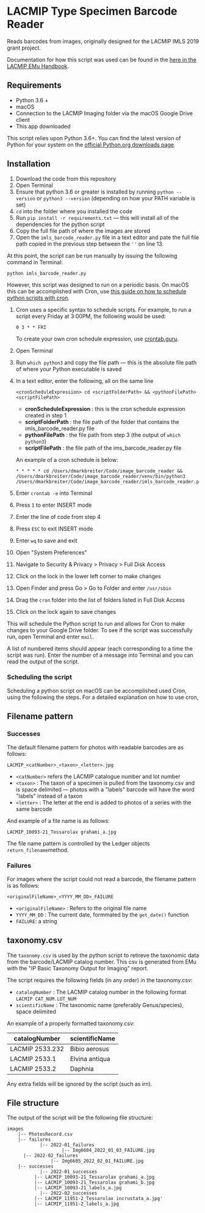 # LACMIP Type Specimen Barcode Reader
Reads barcodes from images, originally designed for the LACMIP IMLS 2019 grant project.

Documentation for how this script was used can be found in the [here in the LACMIP EMu Handbook](https://lacmip.github.io/emu/documentation/imaging/).

## Requirements

- Python 3.6 + 
- macOS
- Connection to the LACMIP Imaging folder via the macOS Google Drive client
- This app downloaded

This script relies upon Python 3.6+. You can find the latest version of Python for your system on the [official Python.org downloads page](https://www.python.org/downloads/). 

## Installation

1. Download the code from this repository 
2. Open Terminal
3. Ensure that python 3.6 or greater is installed by running `python --version` or `python3 --version` (depending on how your PATH variable is set)
4. `cd` into the folder where you installed the code
5. Run `pip install -r requirements.txt` — this will install all of the dependencies for the python script
6. Copy the full file path of where the images are stored
7. Open the `imls_barcode_reader.py` file in a text editor and pate the full file path copied in the previous step between the `''` on line 13. 

At this point, the script can be run manually by issuing the following command in Terminal:

```
python imls_barcode_reader.py
```

However, this script was designed to run on a periodic basis. On macOS this can be accomplished with Cron, use [this guide on how to schedule python scripts with cron](https://towardsdatascience.com/how-to-schedule-python-scripts-with-cron-the-only-guide-youll-ever-need-deea2df63b4e).

1. Cron uses a specific syntax to schedule scripts. For example, to run a script every Friday at 3:00PM, the following would be used:

   ```
   0 3 * * FRI
   ```

   To create your own cron schedule expression, use [crontab.guru](https://crontab.guru/).

2. Open Terminal

3. Run `which python3` and copy the file path — this is the absolute file path of where your Python executable is saved

4. In a text editor, enter the following, all on the same line

   ```
   <cronScheduleExpression> cd <scriptFolderPath> && <pythonFilePath> <scriptFilePath>
   ```

   - **cronScheduleExpression** : this is the cron schedule expression created in step 1
   - **scriptFolderPath** : the file path of the folder that contains the imls_barcode_reader.py file
   - **pythonFilePath** : the file path from step 3 (the output of `which python3`)
   - **scriptFilePath** : the file path of the ims_barcode_reader.py file

   An example of a cron schedule is below:

   ```
   * * * * * cd /Users/dmarkbreiter/Code/image_barcode_reader && /Users/dmarkbreiter/Code/image_barcode_reader/venv/bin/python3 /Users/dmarkbreiter/Code/image_barcode_reader/imls_barcode_reader.py
   ```

5. Enter `crontab -e` into Terminal

6. Press `I` to enter INSERT mode

7. Enter the line of code from step 4

8. Press `ESC` to exit INSERT mode

9. Enter `wq` to save and exit

10. Open "System Preferences"

11. Navigate to Security & Privacy > Privacy > Full Disk Access

12. Click on the lock in the lower left corner to make changes

13. Open Finder and press Go > Go to Folder and enter `/usr/sbin`

14. Drag the `cron` folder into the list of folders listed in Full Disk Access

15. Click on the lock again to save changes

This will schedule the Python script to run and allows for Cron to make changes to your Google Drive folder. To see if the script was successfully run, open Terminal and enter `mail`. 

A list of numbered items should appear (each corresponding to a time the script was run). Enter the number of a message into Terminal and you can read the output of the script. 

### Scheduling the script

Scheduling a python script on macOS can be accomplished used Cron, using the following the steps. For a detailed explanation on how to use cron, 

## Filename pattern

### Successes

The default filename pattern for photos with readable barcodes are as follows: 

```
LACMIP_<catNumber>_<taxon>_<letter>.jpg
```

- `<catNumber>` refers the LACMIP catalogue number and lot number
- `<taxon>` : The taxon of a specimen is pulled from the taxonomy.csv and is space delimited — photos with a "labels" barcode will have the word "labels" instead of a taxon
- `<letter>` : The letter at the end is added to photos of a series with the same barcode

And example of a file name is as follows:

```
LACMIP_10093-21_Tessarolax grahami_a.jpg
```

The file name pattern is controlled by the Ledger objects `return_filename`method. 

### Failures

For images where the script could not read a barcode, the filename pattern is as follows:

```
<originalFileName>_<YYYY_MM_DD>_FAILURE
```

- `<originalFileName>` : Refers to the original file name 
- `YYYY_MM_DD` : The current date, formmated by the `get_date()` function
- `FAILURE`: a string

## taxonomy.csv

The `taxonomy.csv`  is used by the python script to retireve the taxonomic data from the barcode/LACMIP catalog number. This csv is generated from EMu with the "IP Basic Taxonomy Output for Imaging" report. 

The script requires the following fields (in any order) in the taxonomy.csv: 

- `catalogNumber` : The LACMIP catalog number in the following format `LACMIP CAT_NUM.LOT_NUM`
- `scientificName` : The taxonomic name (preferably Genus/species), space delimited

An example of a properly formatted taxonomy.csv:

| catalogNumber   | scientificName |
| --------------- | -------------- |
| LACMIP 2533.232 | Bibio aerosus  |
| LACMIP 2533.1   | Elvina antiqua |
| LACMIP 2533.2   | Daphnia        |

Any extra fields will be ignored by the script (such as irn).

## File structure

The output of the script will be the following file structure:

```
images
	|-- PhotosRecord.csv
	|-- failures
			|-- 2022-01_failures
					|-- Img6604_2022_01_03_FAILURE.jpg
      |-- 2022-02_failures
    			|-- Img6605_2022_02_01_FAILURE.jpg
	|-- successes
			|-- 2022-01_successes
          |-- LACMIP_10093-21_Tessarolax grahami_a.jpg
          |-- LACMIP_10093-21_Tessarolax grahami_b.jpg
          |-- LACMIP_10093-21_labels_a.jpg
 			|-- 2022-02_successes
          |-- LACMIP_11951-2_Tessarolax incrustata_a.jpg'
          |-- LACMIP_11951-2_labels_a.jpg
```

  

